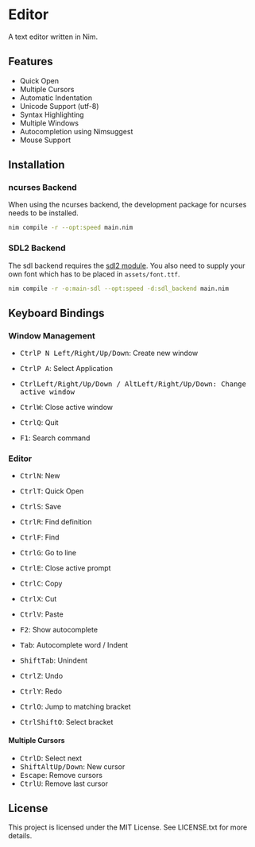 # Editor
A text editor written in Nim.

## Features
- Quick Open
- Multiple Cursors
- Automatic Indentation
- Unicode Support (utf-8)
- Syntax Highlighting
- Multiple Windows
- Autocompletion using Nimsuggest
- Mouse Support

## Installation
### ncurses Backend
When using the ncurses backend, the development package for
ncurses needs to be installed.

```bash
nim compile -r --opt:speed main.nim
```

### SDL2 Backend
The sdl backend requires the [sdl2 module](https://github.com/nim-lang/sdl2).
You also need to supply your own font which has to be placed in `assets/font.ttf`.

```bash
nim compile -r -o:main-sdl --opt:speed -d:sdl_backend main.nim
```

## Keyboard Bindings
### Window Management
- <kbd>Ctrl</kbd><kbd>P N Left/Right/Up/Down</kbd>: Create new window
- <kbd>Ctrl</kbd><kbd>P A</kbd>: Select Application
- <kbd>Ctrl</kbd><kbd>Left/Right/Up/Down<kbd> / <kbd>Alt</kbd><kbd>Left/Right/Up/Down</kbd>: Change active window
- <kbd>Ctrl</kbd><kbd>W</kbd>: Close active window
- <kbd>Ctrl</kbd><kbd>Q</kbd>: Quit

- <kbd>F1</kbd>: Search command

### Editor
- <kbd>Ctrl</kbd><kbd>N</kbd>: New
- <kbd>Ctrl</kbd><kbd>T</kbd>: Quick Open
- <kbd>Ctrl</kbd><kbd>S</kbd>: Save

- <kbd>Ctrl</kbd><kbd>R</kbd>: Find definition
- <kbd>Ctrl</kbd><kbd>F</kbd>: Find
- <kbd>Ctrl</kbd><kbd>G</kbd>: Go to line
- <kbd>Ctrl</kbd><kbd>E</kbd>: Close active prompt

- <kbd>Ctrl</kbd><kbd>C</kbd>: Copy
- <kbd>Ctrl</kbd><kbd>X</kbd>: Cut
- <kbd>Ctrl</kbd><kbd>V</kbd>: Paste

- <kbd>F2</kbd>: Show autocomplete
- <kbd>Tab</kbd>: Autocomplete word / Indent
- <kbd>Shift</kbd><kbd>Tab</kbd>: Unindent

- <kbd>Ctrl</kbd><kbd>Z</kbd>: Undo
- <kbd>Ctrl</kbd><kbd>Y</kbd>: Redo
- <kbd>Ctrl</kbd><kbd>O</kbd>: Jump to matching bracket
- <kbd>Ctrl</kbd><kbd>Shift</kbd><kbd>O</kbd>: Select bracket

#### Multiple Cursors
- <kbd>Ctrl</kbd><kbd>D</kbd>: Select next
- <kbd>Shift</kbd><kbd>Alt</kbd><kbd>Up/Down</kbd>: New cursor
- <kbd>Escape</kbd>: Remove cursors
- <kbd>Ctrl</kbd><kbd>U</kbd>: Remove last cursor

## License
This project is licensed under the MIT License.
See LICENSE.txt for more details.

